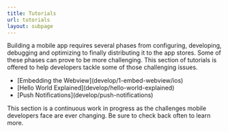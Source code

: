 ```yaml
---
title: Tutorials
url: tutorials
layout: subpage
---
```


Building a mobile app requires several phases from configuring, developing, debugging and optimizing to finally distributing it to the app stores. Some of these phases can prove to be more challenging. This section of tutorials is offered to help developers tackle some of those challenging issues.

<ul class="landing-submenu">
  <li>[Embedding the Webview](develop/1-embed-webview/ios)</li>
  <li>[Hello World Explained](develop/hello-world-explained)</li>
  <li>[Push Notifications](develop/push-notifications)</li>
</ul>

This section is a continuous work in progress as the challenges mobile developers face are ever changing. Be sure to check back often to learn more.
